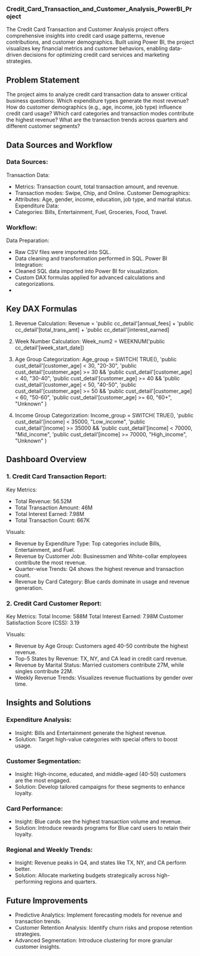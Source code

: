 ### Credit_Card_Transaction_and_Customer_Analysis_PowerBI_Project
The Credit Card Transaction and Customer Analysis project offers comprehensive insights into credit card usage patterns, revenue contributions, and customer demographics. Built using Power BI, the project visualizes key financial metrics and customer behaviors, enabling data-driven decisions for optimizing credit card services and marketing strategies.

## Problem Statement
The project aims to analyze credit card transaction data to answer critical business questions:
Which expenditure types generate the most revenue?
How do customer demographics (e.g., age, income, job type) influence credit card usage?
Which card categories and transaction modes contribute the highest revenue?
What are the transaction trends across quarters and different customer segments?

## Data Sources and Workflow
### Data Sources:
Transaction Data:
- Metrics: Transaction count, total transaction amount, and revenue.
- Transaction modes: Swipe, Chip, and Online.
Customer Demographics:
- Attributes: Age, gender, income, education, job type, and marital status.
Expenditure Data:
- Categories: Bills, Entertainment, Fuel, Groceries, Food, Travel.
  
### Workflow:
Data Preparation:
- Raw CSV files were imported into SQL.
- Data cleaning and transformation performed in SQL.
Power BI Integration:
- Cleaned SQL data imported into Power BI for visualization.
- Custom DAX formulas applied for advanced calculations and categorizations.
- 
## Key DAX Formulas
1. Revenue Calculation:
Revenue = 'public cc_detail'[annual_fees] + 
          'public cc_detail'[total_trans_amt] + 
          'public cc_detail'[interest_earned]
  
2. Week Number Calculation:
Week_num2 = WEEKNUM('public cc_detail'[week_start_date])

3. Age Group Categorization:
Age_group = SWITCH(
    TRUE(),
    'public cust_detail'[customer_age] < 30, "20-30",
    'public cust_detail'[customer_age] >= 30 && 'public cust_detail'[customer_age] < 40, "30-40",
    'public cust_detail'[customer_age] >= 40 && 'public cust_detail'[customer_age] < 50, "40-50",
    'public cust_detail'[customer_age] >= 50 && 'public cust_detail'[customer_age] < 60, "50-60",
    'public cust_detail'[customer_age] >= 60, "60+",
    "Unknown"
)

4. Income Group Categorization:
Income_group = SWITCH(
    TRUE(),
    'public cust_detail'[income] < 35000, "Low_income",
    'public cust_detail'[income] >= 35000 && 'public cust_detail'[income] < 70000, "Mid_income",
    'public cust_detail'[income] >= 70000, "High_income",
    "Unknown"
)

## Dashboard Overview
### 1. Credit Card Transaction Report:
Key Metrics:
- Total Revenue: 56.52M
- Total Transaction Amount: 46M
- Total Interest Earned: 7.98M
- Total Transaction Count: 667K
  
Visuals:
- Revenue by Expenditure Type: Top categories include Bills, Entertainment, and Fuel.
- Revenue by Customer Job: Businessmen and White-collar employees contribute the most revenue.
- Quarter-wise Trends: Q4 shows the highest revenue and transaction count.
- Revenue by Card Category: Blue cards dominate in usage and revenue generation.
  
### 2. Credit Card Customer Report:
Key Metrics:
Total Income: 588M
Total Interest Earned: 7.98M
Customer Satisfaction Score (CSS): 3.19

Visuals:
- Revenue by Age Group: Customers aged 40-50 contribute the highest revenue.
- Top-5 States by Revenue: TX, NY, and CA lead in credit card revenue.
- Revenue by Marital Status: Married customers contribute 27M, while singles contribute 22M.
- Weekly Revenue Trends: Visualizes revenue fluctuations by gender over time.
  
## Insights and Solutions
### Expenditure Analysis:
- Insight: Bills and Entertainment generate the highest revenue.
- Solution: Target high-value categories with special offers to boost usage.

### Customer Segmentation:
- Insight: High-income, educated, and middle-aged (40-50) customers are the most engaged.
- Solution: Develop tailored campaigns for these segments to enhance loyalty.

### Card Performance:
- Insight: Blue cards see the highest transaction volume and revenue.
- Solution: Introduce rewards programs for Blue card users to retain their loyalty.
  
### Regional and Weekly Trends:
- Insight: Revenue peaks in Q4, and states like TX, NY, and CA perform better.
- Solution: Allocate marketing budgets strategically across high-performing regions and quarters.
  
## Future Improvements
- Predictive Analytics: Implement forecasting models for revenue and transaction trends.
- Customer Retention Analysis: Identify churn risks and propose retention strategies.
- Advanced Segmentation: Introduce clustering for more granular customer insights.
